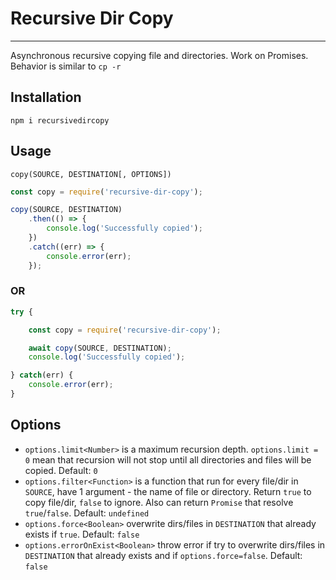 # Recursive Dir Copy

---

Asynchronous recursive copying file and directories. Work on Promises. Behavior is similar to `cp -r`

## Installation

```
npm i recursivedircopy
```

## Usage

`copy(SOURCE, DESTINATION[, OPTIONS])`

```javascript
const copy = require('recursive-dir-copy');

copy(SOURCE, DESTINATION)
	.then(() => {
		console.log('Successfully copied');
	})
	.catch((err) => {
		console.error(err);
	});
```
### OR

```javascript
try {

	const copy = require('recursive-dir-copy');

	await copy(SOURCE, DESTINATION);
	console.log('Successfully copied');

} catch(err) {
	console.error(err);
}
```

## Options

* `options.limit<Number>` is a maximum recursion depth. `options.limit = 0` mean that recursion will not stop until all directories and files will be copied. Default: `0`
* `options.filter<Function>` is a function that run for every file/dir in `SOURCE`, have 1 argument - the name of file or directory. Return `true` to copy file/dir, `false` to ignore. Also can return `Promise` that resolve `true`/`false`. Default: `undefined`
* `options.force<Boolean>` overwrite dirs/files in `DESTINATION` that already exists if `true`. Default: `false`
* `options.errorOnExist<Boolean>` throw error if try to overwrite dirs/files in `DESTINATION` that already exists and if `options.force=false`. Default: `false` 

